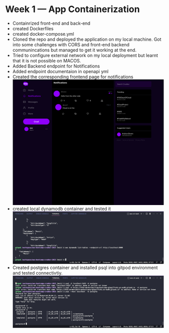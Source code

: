 # Week 1 — App Containerization

- Containrized front-end and back-end 
- created Dockerfiles
- created docker-compose.yml
- Cloned the repo and deployed the application on my local machine. Got into some challenges with CORS and front-end backend communincations but managed to get it working at the end.
- Tried to configure external network on my local deployment but learnt that it is not possible on MACOS.
- Added Backend endpoint for Notifications
- Added endpoint documentaion in openapi yml
- Created the corresponding frontend page for notifications
![Week1_Notification_page](_assets/Week1_Notification_page.png)
- created local dynamodb container and tested it
![Week1_dynamodb](_assets/Week1_dynamodb.png)
- Created postgres container and installed psql into gitpod environment and tested connectivtiy.
![Week1_psql](_assets/Week1_psql.png)
